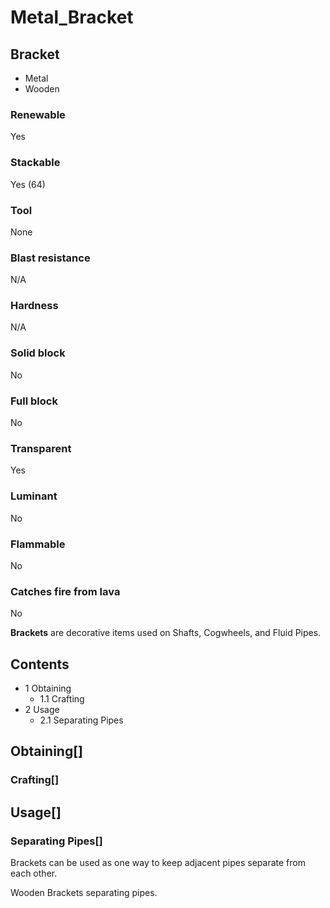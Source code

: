 # Metal_Bracket

## Bracket

- Metal
- Wooden

### Renewable

Yes

### Stackable

Yes (64)

### Tool

None

### Blast resistance

N/A

### Hardness

N/A

### Solid block

No

### Full block

No

### Transparent

Yes

### Luminant

No

### Flammable

No

### Catches fire from lava

No

**Brackets** are decorative items used on Shafts, Cogwheels, and Fluid Pipes.

## Contents

- 1 Obtaining
    - 1.1 Crafting
- 2 Usage
    - 2.1 Separating Pipes

## Obtaining[]

### Crafting[]

## Usage[]

### Separating Pipes[]

Brackets can be used as one way to keep adjacent pipes separate from each other.

Wooden Brackets separating pipes.
